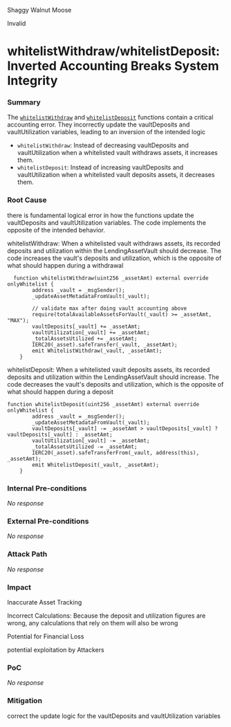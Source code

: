 Shaggy Walnut Moose

Invalid

# whitelistWithdraw/whitelistDeposit:  Inverted Accounting Breaks System Integrity

### Summary

The [`whitelistWithdraw`](https://github.com/sherlock-audit/2025-01-peapods-finance/blob/main/contracts/contracts/LendingAssetVault.sol#L231-L241) and [`whitelistDeposit`](https://github.com/sherlock-audit/2025-01-peapods-finance/blob/main/contracts/contracts/LendingAssetVault.sol#L248-L250) functions contain a critical accounting error. They incorrectly update the vaultDeposits and vaultUtilization variables, leading to an inversion of the intended logic

* `whitelistWithdraw`: Instead of decreasing vaultDeposits and vaultUtilization when a whitelisted vault withdraws assets, it increases them.
* `whitelistDeposit`: Instead of increasing vaultDeposits and vaultUtilization when a whitelisted vault deposits assets, it decreases them.


### Root Cause

there is  fundamental logical error in how the functions update the vaultDeposits and vaultUtilization variables.  The code implements the opposite of the intended behavior.

whitelistWithdraw: When a whitelisted vault withdraws assets, its recorded deposits and utilization within the LendingAssetVault should decrease.  The code increases the vault's deposits and utilization, which is the opposite of what should happen during a withdrawal
```
  function whitelistWithdraw(uint256 _assetAmt) external override onlyWhitelist {
        address _vault = _msgSender();
        _updateAssetMetadataFromVault(_vault);

        // validate max after doing vault accounting above
        require(totalAvailableAssetsForVault(_vault) >= _assetAmt, "MAX");
        vaultDeposits[_vault] += _assetAmt;
        vaultUtilization[_vault] += _assetAmt;
        _totalAssetsUtilized += _assetAmt;
        IERC20(_asset).safeTransfer(_vault, _assetAmt);
        emit WhitelistWithdraw(_vault, _assetAmt);
    }
```


whitelistDeposit: When a whitelisted vault deposits assets, its recorded deposits and utilization within the LendingAssetVault should increase. The code decreases the vault's deposits and utilization, which is the opposite of what should happen during a deposit
```
function whitelistDeposit(uint256 _assetAmt) external override onlyWhitelist {
        address _vault = _msgSender();
        _updateAssetMetadataFromVault(_vault);
        vaultDeposits[_vault] -= _assetAmt > vaultDeposits[_vault] ? vaultDeposits[_vault] : _assetAmt;
        vaultUtilization[_vault] -= _assetAmt;
        _totalAssetsUtilized -= _assetAmt;
        IERC20(_asset).safeTransferFrom(_vault, address(this), _assetAmt);
        emit WhitelistDeposit(_vault, _assetAmt);
    }
```

### Internal Pre-conditions

_No response_

### External Pre-conditions

_No response_

### Attack Path

_No response_

### Impact

Inaccurate Asset Tracking

Incorrect Calculations:  Because the deposit and utilization figures are wrong, any calculations that rely on them will also be wrong

Potential for Financial Loss

potential exploitation   by Attackers

### PoC

_No response_

### Mitigation

correct the update logic for the vaultDeposits and vaultUtilization variables